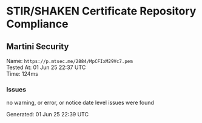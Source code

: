 # STIR/SHAKEN Certificate Repository Compliance

## Martini Security

Name: `https://p.mtsec.me/2884/MpCFIxM29Vc7.pem`\
Tested At: 01 Jun 25 22:37 UTC\
Time: 124ms

### Issues

no warning, or error, or notice date level issues were found

Generated: 01 Jun 25 22:39 UTC